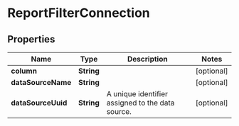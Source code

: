 

# ReportFilterConnection


## Properties

| Name | Type | Description | Notes |
|------------ | ------------- | ------------- | -------------|
|**column** | **String** |  |  [optional] |
|**dataSourceName** | **String** |  |  [optional] |
|**dataSourceUuid** | **String** | A unique identifier assigned to the data source. |  [optional] |



